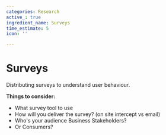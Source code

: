 ```yaml
---
categories: Research
active_: true
ingredient_name: Surveys
time_estimate: 5
icon: ''

---
```

# Surveys

Distributing surveys to understand user behaviour. 

**Things to consider:**

* What survey tool to use
* How will you deliver the survey? (on site intercept vs email)
* Who's your audience Business Stakeholders?
* Or Consumers? 